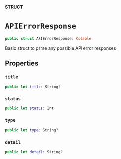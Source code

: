 **STRUCT**

# `APIErrorResponse`

```swift
public struct APIErrorResponse: Codable
```

Basic struct to parse any possible API error responses

## Properties
### `title`

```swift
public let title: String?
```

### `status`

```swift
public let status: Int
```

### `type`

```swift
public let type: String?
```

### `detail`

```swift
public let detail: String?
```
